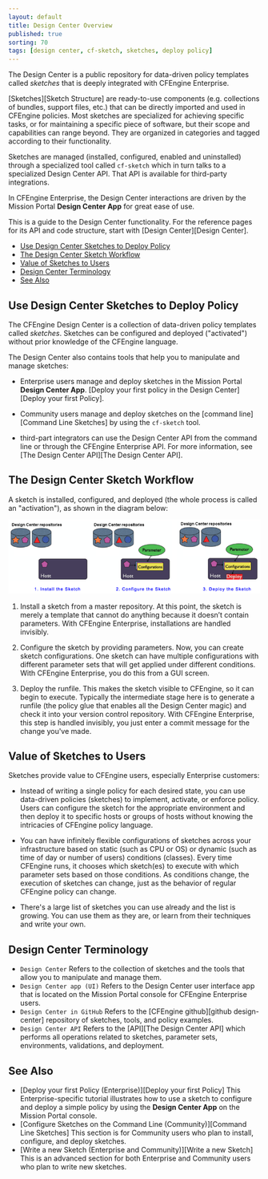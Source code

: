 ```yaml
---
layout: default
title: Design Center Overview
published: true
sorting: 70
tags: [design center, cf-sketch, sketches, deploy policy]
---
```


The Design Center is a public repository for data-driven policy
templates called *sketches* that is deeply integrated with CFEngine
Enterprise.

[Sketches][Sketch Structure] are ready-to-use components (e.g.
collections of bundles, support files, etc.) that can be directly
imported and used in CFEngine policies. Most sketches are specialized
for achieving specific tasks, or for maintaining a specific piece of
software, but their scope and capabilities can range beyond. They are
organized in categories and tagged according to their functionality.

Sketches are managed (installed, configured, enabled and uninstalled)
through a specialized tool called `cf-sketch` which in turn talks to a
specialized Design Center API. That API is available for third-party
integrations.

In CFEngine Enterprise, the Design Center interactions are driven by
the Mission Portal **Design Center App** for great ease of use.

This is a guide to the Design Center functionality. For the reference
pages for its API and code structure, start with
[Design Center][Design Center].

* [Use Design Center Sketches to Deploy Policy](#use-design-center-sketches-to-deploy-policy)
* [The Design Center Sketch Workflow](#the-design-center-sketch-workflow)
* [Value of Sketches to Users](#value-of-sketches-to-users)
* [Design Center Terminology](#design-center-terminology)
* [See Also](#see-also)

## Use Design Center Sketches to Deploy Policy

The CFEngine Design Center is a collection of data-driven policy
templates called *sketches*. Sketches can be configured and deployed
("activated") without prior knowledge of the CFEngine language.

The Design Center also contains tools that help you to manipulate and
manage sketches:

* Enterprise users manage and deploy sketches in the Mission Portal **Design Center App**. [Deploy your first policy in the Design Center][Deploy your first Policy].

* Community users manage and deploy sketches on the [command line][Command Line Sketches] by using the `cf-sketch`
tool.

* third-part integrators can use the Design Center API from the
command line or through the CFEngine Enterprise API. For more information, see [The Design Center API][The Design Center API].
<!-- (??? LINK TO Enterprise DC API depends on https://dev.cfengine.com/issues/6011 ???) -->


## The Design Center Sketch Workflow

A sketch is installed, configured, and deployed (the whole process is called an "activation"), as shown in the diagram below:

![Sketch Workflow](DCsketchworkflow.png)

1. Install a sketch from a master repository. At this point, the
sketch is merely a template that cannot do anything because it doesn’t
contain parameters. With CFEngine Enterprise, installations are
handled invisibly.

2. Configure the sketch by providing parameters. Now, you can create
sketch configurations. One sketch can have multiple configurations
with different parameter sets that will get applied under different
conditions. With CFEngine Enterprise, you do this from a GUI screen.

3. Deploy the runfile. This makes the sketch visible to CFEngine, so
it can begin to execute. Typically the intermediate stage here is to
generate a runfile (the policy glue that enables all the Design Center
magic) and check it into your version control repository. With
CFEngine Enterprise, this step is handled invisibly, you just enter a
commit message for the change you've made.

## Value of Sketches to Users

Sketches provide value to CFEngine users, especially Enterprise customers:

* Instead of writing a single policy for each desired state, you can
use data-driven policies (sketches) to implement, activate, or enforce
policy. Users can configure the sketch for the appropriate environment
and then deploy it to specific hosts or groups of hosts without knowing the
intricacies of CFEngine policy language.

* You can have infinitely flexible configurations of sketches across your infrastructure
based on static (such as CPU or OS) or dynamic (such as time of day or number of users)
conditions (classes). Every time CFEngine runs, it chooses which sketch(es) to execute with
which parameter sets based on those conditions. As conditions change, the execution of
sketches can change, just as the behavior of regular CFEngine policy can change.

* There's a large list of sketches you can use already and the list is growing.  You can use them as they are, or learn from their techniques and write your own.

## Design Center Terminology

* `Design Center`  Refers to the collection of sketches and the tools that allow you to
manipulate and manage them.
* `Design Center app (UI)` Refers to the Design Center user interface app that is
located on the Mission Portal console for CFEngine Enterprise users.
* `Design Center in GitHub` Refers to the [CFEngine github][github design-center] repository of sketches, tools,
and policy examples.
* `Design Center API` Refers to the [API][The Design Center API] which performs all operations related to
sketches, parameter sets, environments, validations, and deployment.

## See Also ##

* [Deploy your first Policy (Enterprise)][Deploy your first Policy] This Enterprise-specific tutorial illustrates how
to use a sketch to configure and deploy a simple policy by using the **Design Center App** on
the Mission Portal console.
* [Configure Sketches on the Command Line (Community)][Command Line Sketches] This section is for Community users
who plan to install, configure, and deploy sketches.
* [Write a new Sketch (Enterprise and Community)][Write a new Sketch] This is an advanced section for both Enterprise
and Community users who plan to write new sketches.

